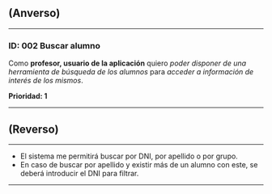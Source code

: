 ## (Anverso)
---

### **ID:** 002 **Buscar alumno**

Como **profesor, usuario de la aplicación** quiero *poder disponer de una herramienta de búsqueda de los alumnos* para *acceder a información de interés de los mismos*.

__Prioridad: 1__

---

## (Reverso)

---

* El sistema me permitirá buscar por DNI, por apellido o por grupo.
* En caso de buscar por apellido y existir más de un alumno con este, se deberá introducir el DNI para filtrar.

---
